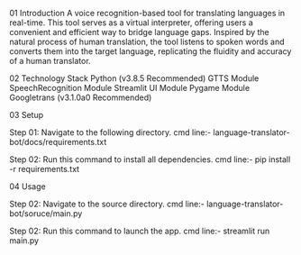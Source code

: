 01 Introduction
A voice recognition-based tool for translating languages in real-time. This tool serves as a virtual interpreter, offering users a convenient and efficient way to bridge language gaps. Inspired by the natural process of human translation, the tool listens to spoken words and converts them into the target language, replicating the fluidity and accuracy of a human translator.

02 Technology Stack
Python (v3.8.5 Recommended)
GTTS Module
SpeechRecognition Module
Streamlit UI Module
Pygame Module
Googletrans (v3.1.0a0 Recommended)

 03 Setup
 
 Step 01: Navigate to the following directory.
cmd line:- language-translator-bot/docs/requirements.txt

 Step 02: Run this command to install all dependencies.
cmd line:- pip install -r requirements.txt
 
 04 Usage
 
 Step 02: Navigate to the source directory.
cmd line:- language-translator-bot/soruce/main.py
 
 Step 02: Run this command to launch the app.
cmd line:- streamlit run main.py

